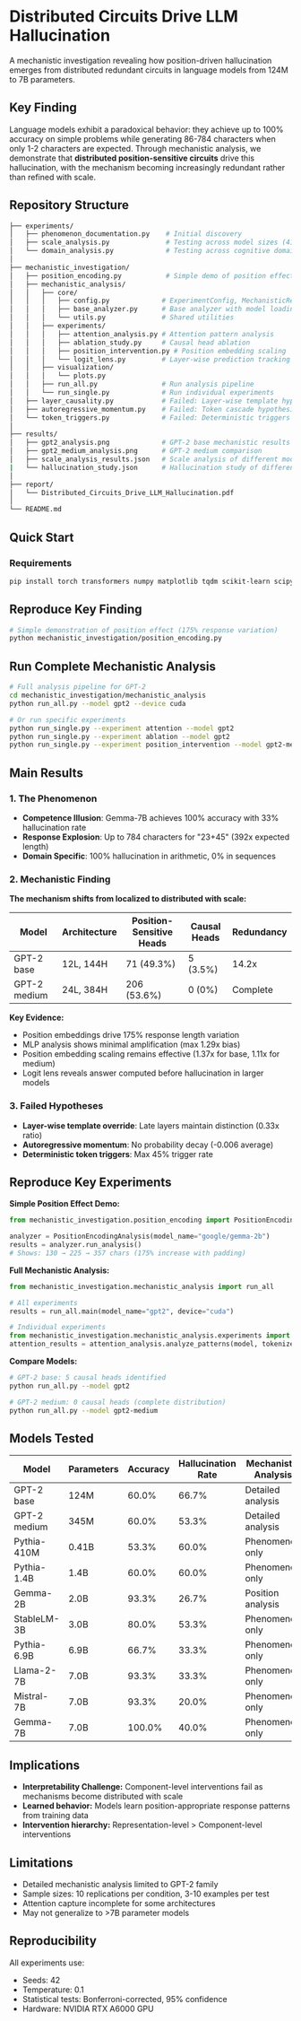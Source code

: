 # Distributed Circuits Drive LLM Hallucination

A mechanistic investigation revealing how position-driven hallucination emerges from distributed redundant circuits in language models from 124M to 7B parameters.

## Key Finding

Language models exhibit a paradoxical behavior: they achieve up to 100% accuracy on simple problems while generating 86-784 characters when only 1-2 characters are expected. Through mechanistic analysis, we demonstrate that **distributed position-sensitive circuits** drive this hallucination, with the mechanism becoming increasingly redundant rather than refined with scale.

## Repository Structure

```bash
├── experiments/
│   ├── phenomenon_documentation.py    # Initial discovery
│   ├── scale_analysis.py              # Testing across model sizes (410M-7B)
│   └── domain_analysis.py             # Testing across cognitive domains
│
├── mechanistic_investigation/
│   ├── position_encoding.py           # Simple demo of position effect (175% variation)
│   ├── mechanistic_analysis/          
│   │   ├── core/
│   │   │   ├── config.py             # ExperimentConfig, MechanisticResult
│   │   │   ├── base_analyzer.py      # Base analyzer with model loading
│   │   │   └── utils.py              # Shared utilities
│   │   ├── experiments/
│   │   │   ├── attention_analysis.py # Attention pattern analysis
│   │   │   ├── ablation_study.py     # Causal head ablation
│   │   │   ├── position_intervention.py # Position embedding scaling
│   │   │   └── logit_lens.py         # Layer-wise prediction tracking
│   │   ├── visualization/
│   │   │   └── plots.py              
│   │   ├── run_all.py                # Run analysis pipeline
│   │   └── run_single.py             # Run individual experiments
│   ├── layer_causality.py            # Failed: Layer-wise template hypothesis
│   ├── autoregressive_momentum.py    # Failed: Token cascade hypothesis
│   └── token_triggers.py             # Failed: Deterministic triggers
│
├── results/
│   ├── gpt2_analysis.png             # GPT-2 base mechanistic results
│   ├── gpt2_medium_analysis.png      # GPT-2 medium comparison
│   ├── scale_analysis_results.json   # Scale analysis of different models
|   └── hallucination_study.json      # Hallucination study of different models
│
├── report/
│   └── Distributed_Circuits_Drive_LLM_Hallucination.pdf
│
└── README.md
```

## Quick Start

### Requirements

```bash
pip install torch transformers numpy matplotlib tqdm scikit-learn scipy seaborn
```

## Reproduce Key Finding

```bash
# Simple demonstration of position effect (175% response variation)
python mechanistic_investigation/position_encoding.py
```

## Run Complete Mechanistic Analysis

```bash
# Full analysis pipeline for GPT-2
cd mechanistic_investigation/mechanistic_analysis
python run_all.py --model gpt2 --device cuda

# Or run specific experiments
python run_single.py --experiment attention --model gpt2
python run_single.py --experiment ablation --model gpt2
python run_single.py --experiment position_intervention --model gpt2-medium
```

## Main Results

### 1. The Phenomenon

- **Competence Illusion**: Gemma-7B achieves 100% accuracy with 33% hallucination rate
- **Response Explosion**: Up to 784 characters for "23+45" (392x expected length)
- **Domain Specific**: 100% hallucination in arithmetic, 0% in sequences

### 2. Mechanistic Finding

**The mechanism shifts from localized to distributed with scale:**

| Model | Architecture | Position-Sensitive Heads | Causal Heads | Redundancy |
|-------|--------------|--------------------------|--------------|------------|
| GPT-2 base | 12L, 144H | 71 (49.3%) | 5 (3.5%) | 14.2x |
| GPT-2 medium | 24L, 384H | 206 (53.6%) | 0 (0%) | Complete |

**Key Evidence:**

- Position embeddings drive 175% response length variation
- MLP analysis shows minimal amplification (max 1.29x bias)
- Position embedding scaling remains effective (1.37x for base, 1.11x for medium)
- Logit lens reveals answer computed before hallucination in larger models

### 3. Failed Hypotheses

- **Layer-wise template override**: Late layers maintain distinction (0.33x ratio)
- **Autoregressive momentum**: No probability decay (-0.006 average)
- **Deterministic token triggers**: Max 45% trigger rate

## Reproduce Key Experiments

**Simple Position Effect Demo:**

```python
from mechanistic_investigation.position_encoding import PositionEncodingAnalysis

analyzer = PositionEncodingAnalysis(model_name="google/gemma-2b")
results = analyzer.run_analysis()
# Shows: 130 → 225 → 357 chars (175% increase with padding)
```

**Full Mechanistic Analysis:**

```python
from mechanistic_investigation.mechanistic_analysis import run_all

# All experiments
results = run_all.main(model_name="gpt2", device="cuda")

# Individual experiments
from mechanistic_investigation.mechanistic_analysis.experiments import attention_analysis
attention_results = attention_analysis.analyze_patterns(model, tokenizer)
```

**Compare Models:**

```bash
# GPT-2 base: 5 causal heads identified
python run_all.py --model gpt2

# GPT-2 medium: 0 causal heads (complete distribution)
python run_all.py --model gpt2-medium
```

## Models Tested

| Model | Parameters | Accuracy | Hallucination Rate | Mechanistic Analysis |
|-------|------------|----------|--------------------|----------------------|
| GPT-2 base | 124M | 60.0% | 66.7% | Detailed analysis|
| GPT-2 medium | 345M | 60.0% | 53.3% | Detailed analysis |
| Pythia-410M | 0.41B | 53.3% | 60.0% | Phenomenon only |
| Pythia-1.4B | 1.4B | 60.0% | 60.0% | Phenomenon only |
| Gemma-2B | 2.0B | 93.3% | 26.7% | Position analysis |
| StableLM-3B | 3.0B | 80.0% | 53.3% | Phenomenon only |
| Pythia-6.9B | 6.9B | 66.7% | 33.3% | Phenomenon only |
| Llama-2-7B | 7.0B | 93.3% | 33.3% | Phenomenon only |
| Mistral-7B | 7.0B | 93.3% | 20.0% | Phenomenon only |
| Gemma-7B | 7.0B | 100.0% | 40.0% | Phenomenon only |

## Implications

- **Interpretability Challenge:** Component-level interventions fail as mechanisms become distributed with scale
- **Learned behavior:** Models learn position-appropriate response patterns from training data
- **Intervention hierarchy:** Representation-level > Component-level interventions

## Limitations

- Detailed mechanistic analysis limited to GPT-2 family
- Sample sizes: 10 replications per condition, 3-10 examples per test
- Attention capture incomplete for some architectures
- May not generalize to >7B parameter models

## Reproducibility

All experiments use:

- Seeds: 42
- Temperature: 0.1
- Statistical tests: Bonferroni-corrected, 95% confidence
- Hardware: NVIDIA RTX A6000 GPU

